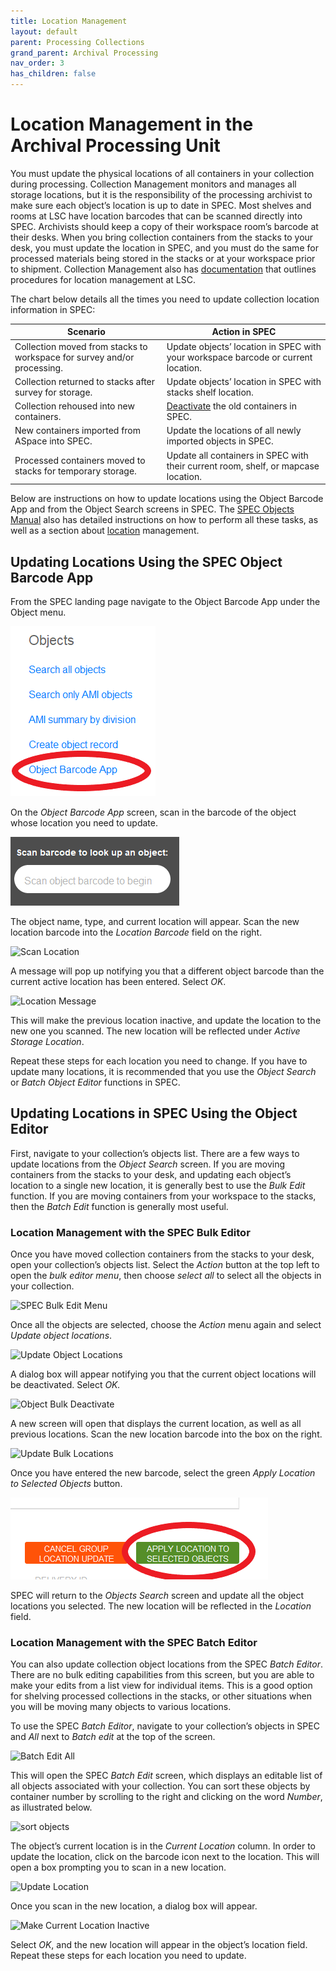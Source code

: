 ```yaml
---
title: Location Management
layout: default
parent: Processing Collections
grand_parent: Archival Processing
nav_order: 3
has_children: false
---
```

# **Location Management in the Archival Processing Unit**
You must update the physical locations of all containers in your collection during processing. Collection Management monitors and manages all storage locations, but it is the responsibility of the processing archivist to make sure each object’s location is up to date in SPEC. Most shelves and rooms at LSC have location barcodes that can be scanned directly into SPEC. Archivists should keep a copy of their workspace room’s barcode at their desks. When you bring collection containers from the stacks to your desk, you must update the location in SPEC, and you must do the same for processed materials being stored in the stacks or at your workspace prior to shipment. Collection Management also has [documentation]() that outlines procedures for location management at LSC. 

The chart below details all the times you need to update collection location information in SPEC:

| Scenario | Action in SPEC |
| ---------| ---------------|
| Collection moved from stacks to workspace for survey and/or processing. | Update objects’ location in SPEC with your workspace barcode or current location. |
| Collection returned to stacks after survey for storage. | Update objects’ location in SPEC with stacks shelf location. |
| Collection rehoused into new containers. | [Deactivate]() the old containers in SPEC. |
| New containers imported from ASpace into SPEC. | Update the locations of all newly imported objects in SPEC. |
| Processed containers moved to stacks for temporary storage. | Update all containers in SPEC with their current room, shelf, or mapcase location. |

Below are instructions on how to update locations using the Object Barcode App and from the Object Search screens in SPEC. The [SPEC Objects Manual]() also has detailed instructions on how to perform all these tasks, as well as a section about [location]() management.

## **Updating Locations Using the SPEC Object Barcode App**
From the SPEC landing page navigate to the Object Barcode App under the Object menu.

![SPEC Objects Barcode Menu](archivalProcessing/Images/08-Objects-barcode-menu.png)

On the _Object Barcode App_ screen, scan in the barcode of the object whose location you need to update.

![SPEC Object Barcode App](Images/09-Object_Barcode_App.png)

The object name, type, and current location will appear. Scan the new location barcode into the _Location Barcode_ field on the right.

![Scan Location](/Images/10-Scan_location.png)

A message will pop up notifying you that a different object barcode than the current active location has been entered. Select _OK_. 

![Location Message](/Images/11-Location_Message.png)

This will make the previous location inactive, and update the location to the new one you scanned. The new location will be reflected under _Active Storage Location_.

Repeat these steps for each location you need to change. If you have to update many locations, it is recommended that you use the _Object Search_ or _Batch Object Editor_ functions in SPEC.

## **Updating Locations in SPEC Using the Object Editor**
First, navigate to your collection’s objects list. There are a few ways to update locations from the _Object Search_ screen. If you are moving containers from the stacks to your desk, and updating each object’s location to a single new location, it is generally best to use the _Bulk Edit_ function. If you are moving containers from your workspace to the stacks, then the _Batch Edit_ function is generally most useful.

### **Location Management with the SPEC Bulk Editor**
Once you have moved collection containers from the stacks to your desk, open your collection’s objects list. Select the _Action_ button at the top left to open the _bulk editor menu_, then choose _select all_ to select all the objects in your collection. 

![SPEC Bulk Edit Menu](/Images/12-SPEC_Bulk_Edit.png)

Once all the objects are selected, choose the _Action_ menu again and select _Update object locations_.

![Update Object Locations](/Images/13-Update_object_locations.png)

A dialog box will appear notifying you that the current object locations will be deactivated. Select _OK._

![Object Bulk Deactivate](/Images/14-object_bulk_deactivate.png)

A new screen will open that displays the current location, as well as all previous locations. Scan the new location barcode into the box on the right.

![Update Bulk Locations](/Images/15-Update_location_bulk.png)

Once you have entered the new barcode, select the green _Apply Location to Selected Objects_ button.

![Apply Locations Button](archivalProcessing/Images/16-Apply_locations_button.png)

SPEC will return to the _Objects Search_ screen and update all the object locations you selected. The new location will be reflected in the _Location_ field. 

### **Location Management with the SPEC Batch Editor**
You can also update collection object locations from the SPEC _Batch Editor_. There are no bulk editing capabilities from this screen, but you are able to make your edits from a list view for individual items. This is a good option for shelving processed collections in the stacks, or other situations when you will be moving many objects to various locations. 

To use the SPEC _Batch Editor_, navigate to your collection’s objects in SPEC and _All_ next to _Batch edit_ at the top of the screen. 

![Batch Edit All](/Images/17-Batch_Edit_All.png)

This will open the SPEC _Batch Edit_ screen, which displays an editable list of all objects associated with your collection. You can sort these objects by container number by scrolling to the right and clicking on the word _Number_, as illustrated below.

![sort objects](/Images/18-Sort_objects.png)

The object’s current location is in the _Current Location_ column. In order to update the location, click on the barcode icon next to the location. This will open a box prompting you to scan in a new location.

![Update Location](/Images/19-Update_Location.png)

Once you scan in the new location, a dialog box will appear.

![Make Current Location Inactive](/Images/20-Make_Current_Location_Inactive.png)

Select _OK_, and the new location will appear in the object’s location field. Repeat these steps for each location you need to update.











